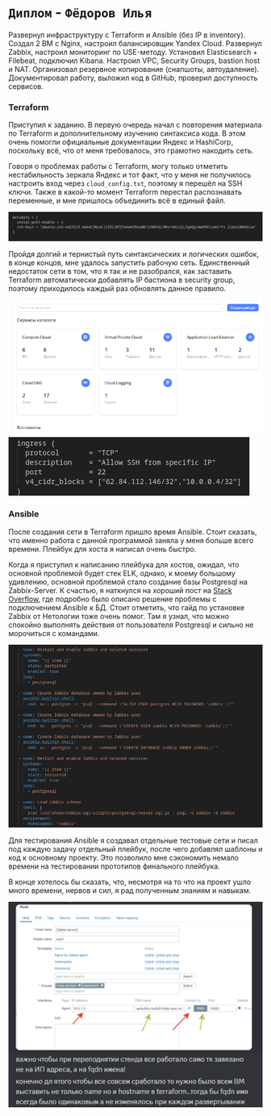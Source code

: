 # `Диплом` - `Фёдоров Илья`


Развернул инфраструктуру с Terraform и Ansible (без IP в inventory).
Создал 2 ВМ с Nginx, настроил балансировщик Yandex Cloud.
Развернул Zabbix, настроил мониторинг по USE-методу.
Установил Elasticsearch + Filebeat, подключил Kibana.
Настроил VPC, Security Groups, bastion host и NAT.
Организовал резервное копирование (снапшоты, автоудаление).
Документировал работу, выложил код в GitHub, проверил доступность сервисов.

### Terraform

Приступил к заданию. В первую очередь начал с повторения материала по Terraform и дополнительному изучению синтаксиса кода. В этом очень помогли официальные документации Яндекс и HashiCorp, поскольку всё, что от меня требовалось, это грамотно накодить сеть.

Говоря о проблемах работы с Terraform, могу только отметить нестабильность зеркала Яндекс и тот факт, что у меня не получилось настроить вход через `cloud_config.txt`, поэтому я перешёл на SSH ключи. Также в какой-то момент Terraform перестал распознавать переменные, и мне пришлось объединить всё в единый файл.

![Terraform Screenshot 1](https://github.com/Limzor/Diplom/blob/main/Screenshot_4.png)

Пройдя долгий и тернистый путь синтаксических и логических ошибок, в конце концов, мне удалось запустить рабочую сеть. Единственный недостаток сети в том, что я так и не разобрался, как заставить Terraform автоматически добавлять IP бастиона в security group, поэтому приходилось каждый раз обновлять данное правило.

![Terraform Screenshot 2](https://github.com/Limzor/Diplom/blob/main/Screenshot_1.png)
![Terraform Screenshot 3](https://github.com/Limzor/Diplom/blob/main/Screenshot_2.png)

### Ansible

После создания сети в Terraform пришло время Ansible. Стоит сказать, что именно работа с данной программой заняла у меня больше всего времени. Плейбук для хоста я написал очень быстро.

Когда я приступил к написанию плейбука для хостов, ожидал, что основной проблемой будет стек ELK, однако, к моему большому удивлению, основной проблемой стало создание базы Postgresql на Zabbix-Server. К счастью, я наткнулся на хороший пост на [Stack Overflow](https://ru.stackoverflow.com/questions/1182421/%D0%A1%D0%BE%D0%B7%D0%B4%D0%B0%D1%82%D1%8C-user-db-%D0%B2-postgresql-%D1%81%D1%80%D0%B5%D0%B4%D1%81%D1%82%D0%B2%D0%B0%D0%BC%D0%B8-ansible), где подробно было описано решение проблемы с подключением Ansible к БД. Стоит отметить, что гайд по установке Zabbix от Нетологии тоже очень помог. Там я узнал, что можно спокойно выполнять действия от пользователя Postgresql и сильно не морочиться с командами.

![Ansible Screenshot](https://github.com/Limzor/Diplom/blob/main/Screenshot_3.png)

Для тестирования Ansible я создавал отдельные тестовые сети и писал под каждую задачу отдельный плейбук, после чего добавлял шаблоны и код к основному проекту. Это позволило мне сэкономить немало времени на тестировании прототипов финального плейбука.

В конце хотелось бы сказать, что, несмотря на то что на проект ушло много времени, нервов и сил, я рад полученным знаниям и навыкам.

![Terraform Screenshot 3](https://github.com/Limzor/Diplom/blob/main/33.png)
